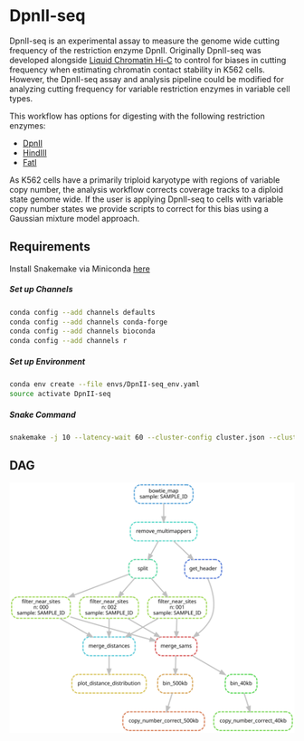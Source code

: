 # DpnII-seq
DpnII-seq is an experimental assay to measure the genome wide cutting frequency of the restriction enzyme DpnII. 
Originally DpnII-seq was developed alongside [Liquid Chromatin Hi-C](https://www.biorxiv.org/content/10.1101/704957v1)
to control for biases in cutting frequency when estimating chromatin contact stability in K562 cells. 
However, the DpnII-seq assay and analysis pipeline could be modified for analyzing cutting frequency for variable restriction enzymes in 
variable cell types. 

This workflow has options for digesting with the following restriction enzymes:
- [DpnII](https://www.neb.com/products/r0543-dpnii#Product%20Information)
- [HindIII](https://www.neb.com/products/r0104-hindiii#Product%20Information)
- [FatI](https://www.neb.com/products/r0650-fati#Product%20Information)

As K562 cells have a primarily triploid karyotype with regions of variable copy number, 
the analysis workflow corrects coverage tracks to a diploid state genome wide. 
If the user is applying DpnII-seq to cells with variable copy number states 
we provide scripts to correct for this bias using a Gaussian mixture model approach.

## Requirements
Install Snakemake via Miniconda [here](https://snakemake.readthedocs.io/en/stable/getting_started/installation.html)
##### Set up Channels
```bash
conda config --add channels defaults
conda config --add channels conda-forge
conda config --add channels bioconda
conda config --add channels r
```
##### Set up Environment
```bash
conda env create --file envs/DpnII-seq_env.yaml
source activate DpnII-seq
```
##### Snake Command
```bash
snakemake -j 10 --latency-wait 60 --cluster-config cluster.json --cluster "bsub -q {cluster.queue} -W {cluster.time} -R {cluster.memory} -n {cluster.cores} -o {cluster.output} -e {cluster.error}" -p
```
## DAG
<img src="https://github.com/tborrman/DpnII-seq/blob/master/dag.svg" alt="dag" width=1000px>
